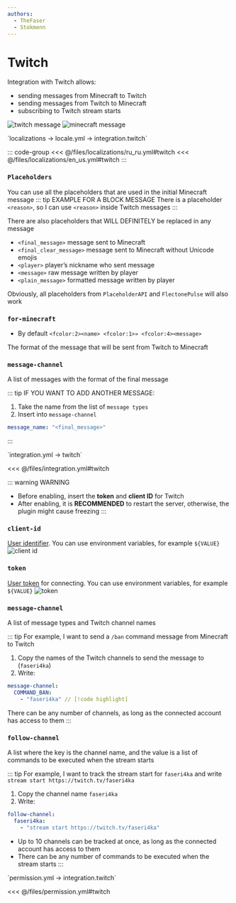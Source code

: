 ```yaml
---
authors:
  - TheFaser
  - Stokmenn
---
```


# Twitch

Integration with Twitch allows:
- sending messages from Minecraft to Twitch
- sending messages from Twitch to Minecraft
- subscribing to Twitch stream starts

![twitch message](/twitchmessage.png)
![minecraft message](/twitchminecraftmessage.png)

<!--@include: @/parts/messageTag.md-->

[//]: # (localization)
<!--@include: @/parts/words.md#localization--> 
<!--@include: @/parts/words.md#path--> `localizations → locale.yml → integration.twitch`

<!--@include: @/parts/words.md#default--> 

::: code-group
<<< @/files/localizations/ru_ru.yml#twitch
<<< @/files/localizations/en_us.yml#twitch
:::

### `Placeholders`

You can use all the placeholders that are used in the initial Minecraft message
::: tip EXAMPLE FOR A BLOCK MESSAGE
There is a placeholder `<reason>`, so I can use `<reason>` inside Twitch messages
:::

There are also placeholders that WILL DEFINITELY be replaced in any message
- `<final_message>` message sent to Minecraft
- `<final_clear_message>` message sent to Minecraft without Unicode emojis
- `<player>` player’s nickname who sent message
- `<message>` raw message written by player
- `<plain_message>` formatted message written by player

Obviously, all placeholders from `PlaceholderAPI` and `FlectonePulse` will also work

### `for-minecraft`
- By default `<fcolor:2><name> <fcolor:1>» <fcolor:4><message>`

The format of the message that will be sent from Twitch to Minecraft

### `message-channel`

A list of messages with the format of the final message

::: tip IF YOU WANT TO ADD ANOTHER MESSAGE:
1. Take the name from the list of `message types`
2. Insert into `message-channel`
```yaml
message_name: "<final_message>"
```
:::

[//]: # (integration.yml)
<!--@include: @/parts/words.md#setting-->
<!--@include: @/parts/words.md#path--> `integration.yml → twitch`

<!--@include: @/parts/words.md#default-->
<<< @/files/integration.yml#twitch

<!--@include: @/parts/enable.md-->

::: warning WARNING
- Before enabling, insert the **token** and **client ID** for Twitch
- After enabling, it is **RECOMMENDED** to restart the server, otherwise, the plugin might cause freezing
  :::

### `client-id`

[User identifier](https://twitchtokengenerator.com/). You can use environment variables, for example `${VALUE}`
![client id](/twitchclientid.png)

### `token`

[User token](https://twitchtokengenerator.com/) for connecting. You can use environment variables, for example `${VALUE}`
![token](/twitchtoken.png)

### `message-channel`

A list of message types and Twitch channel names

::: tip For example, I want to send a `/ban` command message from Minecraft to Twitch
1. Copy the names of the Twitch channels to send the message to (`faseri4ka`)
2. Write:
```yaml
message-channel:
  COMMAND_BAN:
    - "faseri4ka" // [!code highlight]
```

There can be any number of channels, as long as the connected account has access to them
:::

### `follow-channel`

A list where the key is the channel name, and the value is a list of commands to be executed when the stream starts

::: tip For example, I want to track the stream start for `faseri4ka` and write `stream start https://twitch.tv/faseri4ka`
1. Copy the channel name `faseri4ka`
2. Write:
```yaml
follow-channel:
  faseri4ka:
    - "stream start https://twitch.tv/faseri4ka"
```

- Up to 10 channels can be tracked at once, as long as the connected account has access to them
- There can be any number of commands to be executed when the stream starts
  :::

<!--@include: @/parts/destination.md-->

[//]: # (permission.yml)
<!--@include: @/parts/words.md#permission-->
<!--@include: @/parts/words.md#path--> `permission.yml → integration.twitch`

<!--@include: @/parts/words.md#default-->
<<< @/files/permission.yml#twitch

<!--@include: @/parts/permission/permissionTier3.md-->